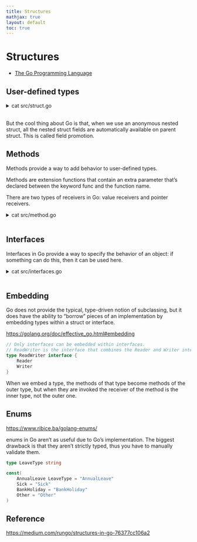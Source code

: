 ```yaml
---
title: Structures 
mathjax: true
layout: default
toc: true
---
```



# Structures

* [The Go Programming Language](Introduction.html)


## User-defined types

<details>
<summary> cat src/struct.go </summary>

<p markdown="block">
```c
{% include_relative src/struct.go %}
````
</p></details> <br>



But the cool thing about Go is that, when we use an anonymous nested struct, all the nested struct fields are automatically available on parent struct. This is called field promotion.

## Methods

Methods provide a way to add behavior to user-defined types.

Methods are extension functions that contain an extra parameter that’s declared between the keyword func and the function name.

There are two types of receivers in Go: value receivers and pointer receivers.


<details>
<summary> cat src/method.go </summary>

<p markdown="block">
```c
{% include_relative src/method.go %}
````
</p></details> <br>



## Interfaces

Interfaces in Go provide a way to specify the behavior of an object: if something can do this, then it can be used here.

<details>
<summary> cat src/interfaces.go </summary>

<p markdown="block">
```c
{% include_relative src/interfaces.go %}
````
</p></details> <br>



## Embedding

Go does not provide the typical, type-driven notion of subclassing, but it does have the ability to “borrow” pieces of an implementation by embedding types within a struct or interface.

https://golang.org/doc/effective_go.html#embedding

```go
// Only interfaces can be embedded within interfaces.
// ReadWriter is the interface that combines the Reader and Writer interfaces.
type ReadWriter interface {
    Reader
    Writer
}

```

 When we embed a type, the methods of that type become methods of the outer type, but when they are invoked the receiver of the method is the inner type, not the outer one. 


## Enums


https://www.ribice.ba/golang-enums/

enums in Go aren’t as useful due to Go’s implementation. The biggest drawback is that they aren’t strictly typed, thus you have to manually validate them.

```go
type LeaveType string

const(
    AnnualLeave LeaveType = "AnnualLeave"
    Sick = "Sick"
    BankHoliday = "BankHoliday"
    Other = "Other"
)
```




## Reference


https://medium.com/rungo/structures-in-go-76377cc106a2
